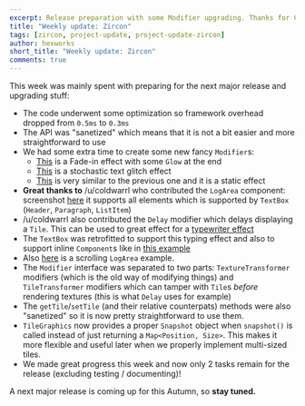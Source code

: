 ```yaml
---
excerpt: Release preparation with some Modifier upgrading. Thanks for Coldwarrl for helping us out!
title: "Weekly update: Zircon"
tags: [zircon, project-update, project-update-zircon]
author: hexworks
short_title: "Weekly update: Zircon"
comments: true
---
```


This week was mainly spent with preparing for the next major release and upgrading stuff:

- The code underwent some optimization so framework overhead dropped from `0.5ms` to `0.3ms`
- The API was "sanetized" which means that it is not a bit easier and more straightforward to use
- We had some extra time to create some new fancy `Modifier`s:
  - [This](https://cdn.discordapp.com/attachments/363771631727804416/496291541808316426/fadein.gif) is a Fade-in effect with some `Glow` at the end
  - [This](https://cdn.discordapp.com/attachments/363771631727804416/496333815564730369/static.gif) is a stochastic text glitch effect
  - [This](https://cdn.discordapp.com/attachments/363771631727804416/496420195804381194/static.gif) is very similar to the previous one and it is a static effect	
- **Great thanks to** /u/coldwarrl who contributed the `LogArea` component: screenshot [here](https://cdn.discordapp.com/attachments/363754040103796737/496739805112041482/unknown.png)
  it supports all elements which is supported by `TextBox` (`Header`, `Paragraph`, `ListItem`)
- /u/coldwarrl also contributed the `Delay` modifier which delays displaying a `Tile`. This can be used to great effect for a [typewriter effect](https://cdn.discordapp.com/attachments/363754040103796737/497767900892102666/typing.gif)
- The `TextBox` was retrofitted to support this typing effect and also to support inline `Component`s like in [this example](https://cdn.discordapp.com/attachments/363771631727804416/497789071943401482/textbox.gif)
- Also [here](https://cdn.discordapp.com/attachments/363771631727804416/497907392676233217/logscrolling.gif) is a scrolling `LogArea` example.
- The `Modifier` interface was separated to two parts: `TextureTransformer` modifiers (which is the old way of modifying things) and `TileTransformer` modifiers
  which can tamper with `Tile`s *before* rendering textures (this is what `Delay` uses for example)
- The `getTile`/`setTile` (and their relative counterpats) methods were also "sanetized" so it is now pretty straightforward to use them.
- `TileGraphics` now provides a proper `Snapshot` object when `snapshot()` is called instead of just returning a `Map<Position, Size>`. This makes it more
  flexible and useful later when we properly implement multi-sized tiles.
- We made great progress this week and now only 2 tasks remain for the release (excluding testing / documenting)!

A next major release is coming up for this Autumn, so **stay tuned.**
